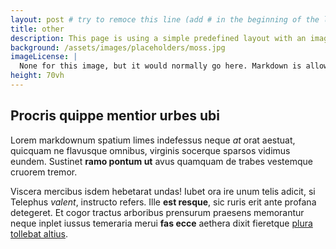 ```yaml
---
layout: post # try to remoce this line (add # in the beginning of the line to make it a comment) - then the layout will change, but the content remain the same
title: other
description: This page is using a simple predefined layout with an image, a title and some body text
background: /assets/images/placeholders/moss.jpg
imageLicense: |
  None for this image, but it would normally go here. Markdown is allowed.
height: 70vh
---
```


## Procris quippe mentior urbes ubi

Lorem markdownum spatium limes indefessus neque *at* orat aestuat, quicquam ne
flavusque omnibus, virginis socerque sparsos vidimus eundem. Sustinet **ramo
pontum ut** avus quamquam de trabes vestemque cruorem tremor.

Viscera mercibus isdem hebetarat undas! Iubet ora ire unum telis adicit, si
Telephus *valent*, instructo refers. Ille **est resque**, sic ruris erit ante
profana detegeret. Et cogor tractus arboribus prensurum praesens memorantur
neque inplet iussus temeraria merui **fas ecce** aethera dixit fieretque [plura
tollebat altius](http://virgineusque.net/est.html).
